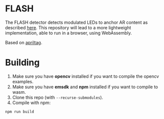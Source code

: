 # FLASH

The FLASH detector detects modulated LEDs to anchor AR content as described [here](http://users.ece.cmu.edu/~agr/resources/publications/ipsn_20_glitter.pdf).
This repository will lead to a more lightweight implementation, able to run in a browser, using WebAssembly.

Based on [apriltag](https://github.com/AprilRobotics/apriltag).

# Building

1. Make sure you have **opencv** installed if you want to compile the opencv examples.
2. Make sure you have **emsdk** and **npm** installed if you want to compile to wasm.
3. Clone this repo (with ```--recurse-submodules```).
4. Compile with npm:
```
npm run build
```
